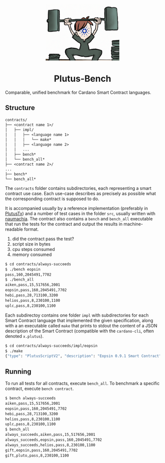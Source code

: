 <div align="center">
<img alt="A person with the Cardano logo as face, lifting heavy weights" src="plutus-bench.png" width="240" />
<h1>Plutus-Bench</h1>
</div>

Comparable, unified benchmark for Cardano Smart Contract languages.


## Structure

```
contracts/
├── <contract name 1>/
│   ├── impl/
│   │   ├── <language name 1>
│   │   │   └── make*
│   │   ├── <language name 2>
│   │   ...
│   ├── bench*
│   └── bench_all*
├── <contract name 2>/
...
├── bench*
└── bench_all*
```

The `contracts` folder contains subdirectories, each representing a smart contract use case.
Each use-case describes as precisely as possible what the corresponding contract is supposed to do.

It is accompanied usually by a reference implementation (preferably in [PlutusTx](https://plutus.readthedocs.io/en/latest/))
and a number of test cases in the folder `src`, usually written with [naumachia](https://github.com/MitchTurner/naumachia).
The contract also contains a `bench` and `bench_all` executable that run the tests
for the contract and output the results in machine-readable format.

1. did the contract pass the test?
2. script size in bytes
3. cpu steps consumed
4. memory consumed

```bash
$ cd contracts/always-succeeds
$ ./bench eopsin
pass,160,2045491,7702
$ ./bench_all
aiken,pass,15,517656,2001
eopsin,pass,160,2045491,7702
hebi,pass,28,713100,3200
helios,pass,8,230100,1100
uplc,pass,8,230100,1100
```

Each subdirectoy contains one folder `impl` with subdirectories for each Smart Contract language that implemented the
given specification, along with a an executable called `make` that prints to stdout
the content of a JSON description of the Smart Contract (compatible with the  `cardano-cli`, often denoted `x.plutus`).

```bash
$ cd contracts/always-succeeds/impl/eopsin
$ ./make
{"type": "PlutusScriptV2", "description": "Eopsin 0.9.1 Smart Contract", "cborHex": "589e589c01000022232498c8c8cccc0049262498926002533001488101000013263357389201144e616d654572726f723a2076616c696461746f7200498c8c8c8894ccd5cd19b8f002488101000011003133004002001222232498c8004ccc888894ccd5cd19b8f00248810103001100315333573466e3c00922010102001100415333573466e3c0092201010100110051330060020010040030020012200101"}
```

## Running

To run all tests for all contracts, execute `bench_all`.
To benchmark a specific contract, execute `bench contract`.

```bash
$ bench always-succeeds
aiken,pass,15,517656,2001
eopsin,pass,160,2045491,7702
hebi,pass,28,713100,3200
helios,pass,8,230100,1100
uplc,pass,8,230100,1100
$ bench_all
always_succeeds,aiken,pass,15,517656,2001
always_succeeds,eopsin,pass,160,2045491,7702
always_succeeds,helios,pass,8,230100,1100
gift,eopsin,pass,160,2045491,7702
gift,pluto,pass,8,230100,1100
```
